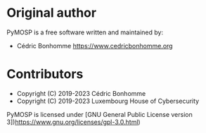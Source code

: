 Original author
===============

PyMOSP is a free software written and maintained by:

* Cédric Bonhomme https://www.cedricbonhomme.org

# Contributors

* Copyright (C) 2019-2023 Cédric Bonhomme
* Copyright (C) 2019-2023 Luxembourg House of Cybersecurity

PyMOSP is licensed under
[GNU General Public License version 3])https://www.gnu.org/licenses/gpl-3.0.html)
